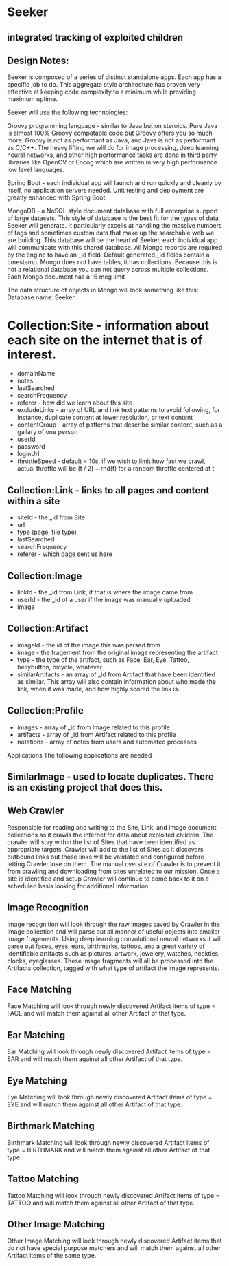 # Seeker
## integrated tracking of exploited children

## Design Notes:

Seeker is composed of a series of distinct standalone apps. Each app has a specific job to do. This aggregate style architecture has proven very effective at keeping code complexity to a minimum while providing maximum uptime.

Seeker will use the following technologies:

Groovy programming language - similar to Java but on steroids. Pure Java is almost 100% Groovy compatable code but Groovy offers you so much more. Groovy is not as performant as Java, and Java is not as performant as C/C++. The heavy lifting we will do for image processing, deep learning neural networks, and other high performance tasks are done in third party libraries like OpenCV or Encog which are written in very high performance low level languages. 

Spring Boot - each individual app will launch and run quickly and cleanly by itself, no application servers needed. Unit testing and deployment are greatly enhanced with Spring Boot.

MongoDB - a NoSQL style document database with full enterprise support of large datasets. This style of database is the best fit for the types of data Seeker will generate. It particularly excells at handling the massive numbers of tags and sometimes custom data that make up the searchable web we are building. This database will be the heart of Seeker, each individual app will communicate with this shared database.
All Mongo records are required by the engine to have an _id field. Default generated _id fields contain a timestamp.
Mongo does not have tables, it has collections. Because this is not a relational database you can not query across multiple collections.
Each Mongo document has a 16 meg limit

The data structure of objects in Mongo will look something like this:
Database name: Seeker

# Collection:Site - information about each site on the internet that is of interest.
* domainName
*	notes
*	lastSearched
*	searchFrequency
*	referer - how did we learn about this site
*	excludeLinks - array of URL and link text patterns to avoid following, for instance, duplicate content at lower resolution, or text content
*	contentGroup - array of patterns that describe similar content, such as a gallary of one person
*	userId
*	password
*	loginUrl
*	throttleSpeed - default = 10s, if we wish to limit how fast we crawl, actual throttle will be (t / 2) + rnd(t) for a random throttle centered at t

## Collection:Link - links to all pages and content within a site
*	siteId	- the _id from Site
*	url
*	type (page, file type)
*	lastSearched
*	searchFrequency
*	referer - which page sent us here

## Collection:Image
*	linkId - the _id from Link, if that is where the image came from
*	userId - the _id of a user if the image was manually uploaded
*	image

## Collection:Artifact
* imageId - the id of the image this was parsed from
* image - the fragement from the original image representing the artifact
* type - the type of the artifact, such as Face, Ear, Eye, Tattoo, bellybutton, bicycle, whatever
* similarArtifacts - an array of _id from Artifact that have been identified as similar. This array will also contain information about who made the link, when it was made, and how highly scored the link is.

## Collection:Profile
*	images - array of _id from Image related to this profile
* artifacts - array of _id from Artifact related to this profile
* notations - array of notes from users and automated processes
	
Applications
The following applications are needed

## SimilarImage - used to locate duplicates. There is an existing project that does this.

## Web Crawler
Responsible for reading and writing to the Site, Link, and Image document collections as it crawls the internet for data about exploited children. The crawler will stay within the list of Sites that have been identified as appropriate targets. Crawler will add to the list of Sites as it discovers outbound links but those links will be validated and configured before letting Crawler lose on them. The manual oversite of Crawler is to prevent it from crawling and downloading from sites unrelated to our mission. Once a site is identified and setup Crawler will continue to come back to it on a scheduled basis looking for additional information.

## Image Recognition
Image recognition will look through the raw images saved by Crawler in the Image collection and will parse out all manner of useful objects into smaller image fragements. Using deep learning convolutional neural networks it will parse out faces, eyes, ears, birthmarks, tattoos, and a great variety of identifiable artifacts such as pictures, artwork, jewelery, watches, neckties, clocks, eyeglasses. These image fragments will all be processed into the Artifacts collection, tagged with what type of artifact the image represents.

## Face Matching
Face Matching will look through newly discovered Artifact items of type = FACE and will match them against all other Artifact of that type.

## Ear Matching
Ear Matching will look through newly discovered Artifact items of type = EAR and will match them against all other Artifact of that type.

## Eye Matching
Eye Matching will look through newly discovered Artifact items of type = EYE and will match them against all other Artifact of that type.

## Birthmark Matching
Birthmark Matching will look through newly discovered Artifact items of type = BIRTHMARK and will match them against all other Artifact of that type.

## Tattoo Matching
Tattoo Matching will look through newly discovered Artifact items of type = TATTOO and will match them against all other Artifact of that type.

## Other Image Matching
Other Image Matching will look through newly discovered Artifact items that do not have special purpose matchers and will match them against all other Artifact items of the same type.
